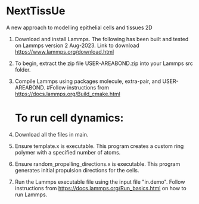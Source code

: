 # NextTissUe
A new approach to modelling epithelial cells and tissues 2D 

1) Download and install Lammps. The following has been built and tested on Lammps version 2 Aug-2023. Link to download https://www.lammps.org/download.html
2) To begin, extract the zip file USER-AREABOND.zip into your Lammps src folder. 
3) Compile Lammps using packages molecule, extra-pair, and USER-AREABOND. #Follow instructions from https://docs.lammps.org/Build_cmake.html

   # To run cell dynamics:
1) Download all the files in main.
2) Ensure template.x is executable. This program creates a custom ring polymer with a specified number of atoms.
3) Ensure random_propelling_directions.x is executable. This program generates initial propulsion directions for the cells.
4) Run the Lammps executable file using the input file "in.demo". Follow instructions from https://docs.lammps.org/Run_basics.html on how to run Lammps. 
